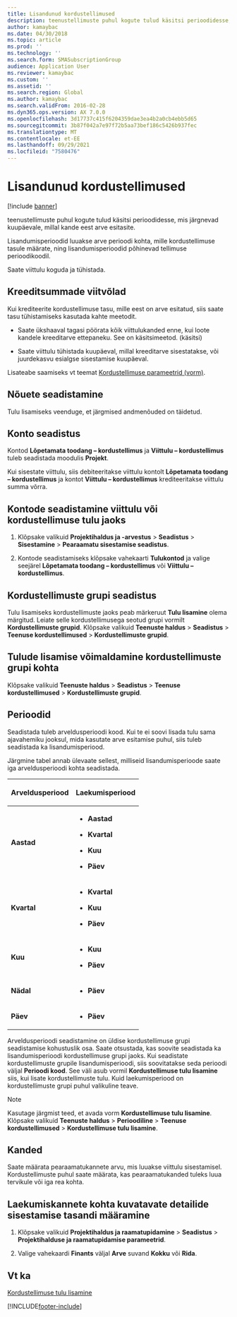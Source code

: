 ```yaml
---
title: Lisandunud kordustellimused
description: teenustellimuste puhul kogute tulud käsitsi perioodidesse, mis järgnevad kuupäevale, millal kande eest arve esitasite.
author: kamaybac
ms.date: 04/30/2018
ms.topic: article
ms.prod: ''
ms.technology: ''
ms.search.form: SMASubscriptionGroup
audience: Application User
ms.reviewer: kamaybac
ms.custom: ''
ms.assetid: ''
ms.search.region: Global
ms.author: kamaybac
ms.search.validFrom: 2016-02-28
ms.dyn365.ops.version: AX 7.0.0
ms.openlocfilehash: 3d17737c415f6204359dae3ea4b2a0cb4ebb5d65
ms.sourcegitcommit: 3b87f042a7e97f72b5aa73bef186c5426b937fec
ms.translationtype: MT
ms.contentlocale: et-EE
ms.lasthandoff: 09/29/2021
ms.locfileid: "7580476"
---
```

# <a name="accruing-subscriptions"></a>Lisandunud kordustellimused 

[!include [banner](../includes/banner.md)]


teenustellimuste puhul kogute tulud käsitsi perioodidesse, mis järgnevad kuupäevale, millal kande eest arve esitasite.

Lisandumisperioodid luuakse arve perioodi kohta, mille kordustellimuse tasule määrate, ning lisandumisperioodid põhinevad tellimuse perioodikoodil.

Saate viittulu koguda ja tühistada.

## <a name="reverse-accruals-of-credit-amounts"></a>Kreeditsummade viitvõlad

Kui krediteerite kordustellimuse tasu, mille eest on arve esitatud, siis saate tasu tühistamiseks kasutada kahte meetodit.

  - Saate ükshaaval tagasi pöörata kõik viittulukanded enne, kui loote kandele kreeditarve ettepaneku. See on käsitsimeetod. (käsitsi)

  - Saate viittulu tühistada kuupäeval, millal kreeditarve sisestatakse, või juurdekasvu esialgse sisestamise kuupäeval.

Lisateabe saamiseks vt teemat [Kordustellimuse parameetrid (vorm)](/dynamicsax-2012//subscription-parameters-form).

## <a name="setup-requirements"></a>Nõuete seadistamine

Tulu lisamiseks veenduge, et järgmised andmenõuded on täidetud.

## <a name="account-setup"></a>Konto seadistus

Kontod **Lõpetamata toodang – kordustellimus** ja **Viittulu – kordustellimus** tuleb seadistada moodulis **Projekt**.

Kui sisestate viittulu, siis debiteeritakse viittulu kontolt **Lõpetamata toodang – kordustellimus** ja kontot **Viittulu – kordustellimus** krediteeritakse viittulu summa võrra.

## <a name="set-up-accounts-for-accrual-of-subscription-revenue"></a>Kontode seadistamine viittulu või kordustellimuse tulu jaoks

1.  Klõpsake valikuid **Projektihaldus ja -arvestus** \> **Seadistus** \> **Sisestamine** \> **Pearaamatu sisestamise seadistus**.

2.  Kontode seadistamiseks klõpsake vahekaarti **Tulukontod** ja valige seejärel **Lõpetamata toodang – kordustellimus** või **Viittulu – kordustellimus**.

## <a name="subscription-group-setup"></a>Kordustellimuste grupi seadistus

Tulu lisamiseks kordustellimuste jaoks peab märkeruut **Tulu lisamine** olema märgitud. Leiate selle kordustellimusega seotud grupi vormilt **Kordustellimuste grupid**. Klõpsake valikuid **Teenuste haldus** \> **Seadistus** \> **Teenuse kordustellimused** \> **Kordustellimuste grupid**.

## <a name="enable-revenue-accrual-on-a-subscription-group"></a>Tulude lisamise võimaldamine kordustellimuste grupi kohta

Klõpsake valikuid **Teenuste haldus** \> **Seadistus** \> **Teenuse kordustellimused** \> **Kordustellimuste grupid**.

## <a name="periods"></a>Perioodid

Seadistada tuleb arveldusperioodi kood. Kui te ei soovi lisada tulu sama ajavahemiku jooksul, mida kasutate arve esitamise puhul, siis tuleb seadistada ka lisandumisperiood.

Järgmine tabel annab ülevaate sellest, milliseid lisandumisperioode saate iga arveldusperioodi kohta seadistada.

<table>
<colgroup>
<col />
<col />
</colgroup>
<thead>
<tr class="header">
<th><p>Arveldusperiood</p></th>
<th><p>Laekumisperiood</p></th>
</tr>
</thead>
<tbody>
<tr class="odd">
<td><p><strong>Aastad</strong></p></td>
<td><ul>
<li><p><strong>Aastad</strong></p></li>
<li><p><strong>Kvartal</strong></p></li>
<li><p><strong>Kuu</strong></p></li>
<li><p><strong>Päev</strong></p></li>
</ul></td>
</tr>
<tr class="even">
<td><p><strong>Kvartal</strong></p></td>
<td><ul>
<li><p><strong>Kvartal</strong></p></li>
<li><p><strong>Kuu</strong></p></li>
<li><p><strong>Päev</strong></p></li>
</ul></td>
</tr>
<tr class="odd">
<td><p><strong>Kuu</strong></p></td>
<td><ul>
<li><p><strong>Kuu</strong></p></li>
<li><p><strong>Päev</strong></p></li>
</ul></td>
</tr>
<tr class="even">
<td><p><strong>Nädal</strong></p></td>
<td><ul>
<li><p><strong>Päev</strong></p></li>
</ul></td>
</tr>
<tr class="odd">
<td><p><strong>Päev</strong></p></td>
<td><ul>
<li><p><strong>Päev</strong></p></li>
</ul></td>
</tr>
</tbody>
</table>

Arveldusperioodi seadistamine on üldise kordustellimuse grupi seadistamise kohustuslik osa. Saate otsustada, kas soovite seadistada ka lisandumisperioodi kordustellimuse grupi jaoks. Kui seadistate kordustellimuste grupile lisandumisperioodi, siis soovitatakse seda perioodi väljal **Perioodi kood**. See väli asub vormil **Kordustellimuse tulu lisamine** siis, kui lisate kordustellimuste tulu. Kuid laekumisperiood on kordustellimuste grupi puhul valikuline teave.


> [!NOTE]
> <P>Kasutage järgmist teed, et avada vorm <STRONG>Kordustellimuse tulu lisamine</STRONG>. Klõpsake valikuid <STRONG>Teenuste haldus</STRONG> &gt; <STRONG>Perioodiline</STRONG> &gt; <STRONG>Teenuse kordustellimused</STRONG> &gt; <STRONG>Kordustellimuse tulu lisamine</STRONG>.</P>


## <a name="transactions"></a>Kanded

Saate määrata pearaamatukannete arvu, mis luuakse viittulu sisestamisel. Kordustellimuste puhul saate määrata, kas pearaamatukanded tuleks luua tervikule või iga rea kohta.

## <a name="specify-the-level-of-posting-details-to-display-for-accrued-transactions"></a>Laekumiskannete kohta kuvatavate detailide sisestamise tasandi määramine

1.  Klõpsake valikuid **Projektihaldus ja raamatupidamine** \> **Seadistus** \> **Projektihalduse ja raamatupidamise parameetrid**.

2.  Valige vahekaardi **Finants** väljal **Arve** suvand **Kokku** või **Rida**.


## <a name="see-also"></a>Vt ka

[Kordustellimuse tulu lisamine](accrue-subscription-revenue.md)

  




[!INCLUDE[footer-include](../../includes/footer-banner.md)]